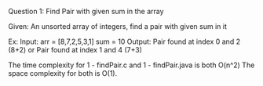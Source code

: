 Question 1: Find Pair with given sum in the array

Given: An unsorted array of integers, find a pair with given sum in it



Ex:
	Input:
		arr = [8,7,2,5,3,1]
		sum = 10
	Output:
		Pair found at index 0 and 2 (8+2)
		or
		Pair found at index 1 and 4 (7+3)

The time complexity for 1 - findPair.c and 1 - findPair.java is both O(n^2)
The space complexity for both is O(1).